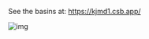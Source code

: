 See the basins at:
https://kjmd1.csb.app/

![img](https://github.com/oa998/advent2021/blob/main/image.jpg?raw=true)
